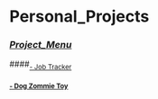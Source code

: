 # Personal_Projects

### <ins>***Project_Menu***</ins>
####<sup></sup><sub>[- Job Tracker](https://github.com/TweetTran/Job-Application-Tracker)<sub>
#### <sup></sup><sub>[- Dog Zommie Toy](https://github.com/TweetTran/Doy-Toy)<sub>
